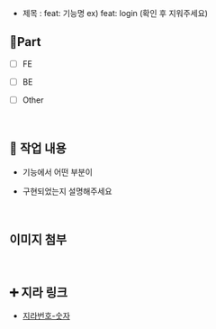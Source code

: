 - 제목 : feat: 기능명
  ex) feat: login
  (확인 후 지워주세요)

## 📃Part

- [ ] FE

- [ ] BE

- [ ] Other

<br/>

## 🔎 작업 내용

- 기능에서 어떤 부분이

- 구현되었는지 설명해주세요

  <br/>

## 이미지 첨부

  <br/>

## ➕ 지라 링크

- [지라번호-숫자](지라주소)

<br/>
